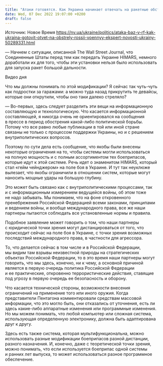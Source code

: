 ```yaml
---
title: "Атаки готовятся. Как Украина начинает отвечать на ракетные обстрелы России — интервью с экспертом"
date: Wed, 07 Dec 2022 19:07:00 +0200
draft: false
---
```

Источник: Новое Время https://nv.ua/ukraine/politics/ataka-baz-v-rf-kak-ukraina-gotovit-otvet-na-obstrely-rossii-voennyy-ekspert-novosti-ukrainy-50289331.html


— Начнем с ситуации, описанной The Wall Street Journal, что Соединенные Штаты перед тем как передать Украине HIMARS, немного доработали их для того, чтобы эти установки нельзя было использовать для запуска ракет большой дальности.

 Видео дня   

Что мы должны понимать по этой модификации? Я сейчас так чуть-чуть как подростки за гаражами: а можно туда назад прикрутить те девайсы, которые они открутили, чтобы оно таки далеко стреляло?

— Во-первых, здесь следует разделить эти вещи на информационную составляющую и технологическую. Что касается информационной составляющей, я никогда очень не ориентировался на сообщения в прессе в период обострения какой-либо политической борьбы. Потому что все равно любые публикации в той или иной стране связаны не только с процессом поддержки Украины, но и с решением внутриполитических вопросов.

Поэтому по сути дела есть сообщение, что якобы были внесены некоторые ограничения на то, чтобы системы могли использоваться на полную мощность и с полным ассортиментом тех боеприпасов, которые идут к этой системе. Речь идет о знаменитом HIMARS, который стал «гейм чейнджером» на поле боя в Украине. И тут так неуклюже вылезает, что якобы ограничили в отношении систем, которые могут наносить мощные удары на большую глубину.

Это может быть связано как с внутриполитическими процессами, так и с информационным измерением ведущейся войны, об этом тоже не надо забывать. Мы понимаем, что на фоне откровенного пренебрежения Российской Федерацией всеми законами, принципами и ведением войны, и вообще международного права, все же наши партнеры пытаются соблюдать все установленные нормы и правила.

Подобное заявление может говорить о том, что наши партнеры с юридической точки зрения могут дистанцироваться от того, что происходит сейчас на поле боя в Украине, с точки зрения возможных последствий международного права, в частности для агрессора.

То, что делается сейчас в том числе и в Российской Федерации, мы видим там взрывы неизвестной природы на стратегических объектах Российской Федерации, то в это время наши партнеры могут говорить, что мы здесь, конечно, ни к чему, а основной причиной является в первую очередь политика Российской Федерации и ее практические, откровенно террористические действия, ставящие под угрозу в первую очередь ее безопасность и оборону.

Что касается технической стороны, возможности внесения ограничений на применение того или иного оружия. Когда представители Пентагона комментировали средствам массовой информации, что это могло быть, они отказались от уточнения, есть ли здесь какие-либо аппаратные изменения или программные изменения. Но мы можем понимать, что любой компьютер или сложная система, использующая определенную электронику, должна быть адаптирована друг к другу.

Здесь есть также система, которая мультифункциональна, можно использовать разные модификации боеприпасов разной дистанции, разного назначения. И, конечно, даже с теоретической точки зрения, можно понимать, что если используется боеприпас одной системы и ранних лет выпуска, то может использоваться разное программное обеспечение.
